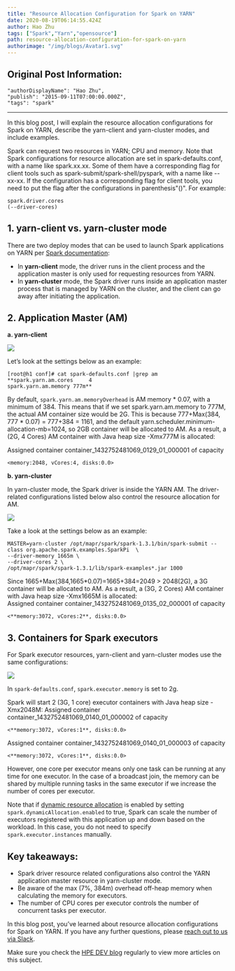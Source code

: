 ```yaml
---
title: "Resource Allocation Configuration for Spark on YARN"
date: 2020-08-19T06:14:55.424Z
author: Hao Zhu 
tags: ["Spark","Yarn","opensource"]
path: resource-allocation-configuration-for-spark-on-yarn
authorimage: "/img/blogs/Avatar1.svg"
---
```

## Original Post Information:
```
"authorDisplayName": "Hao Zhu",
"publish": "2015-09-11T07:00:00.000Z",
"tags": "spark"
```
---

In this blog post, I will explain the resource allocation configurations for Spark on YARN, describe the yarn-client and yarn-cluster modes, and include examples.

Spark can request two resources in YARN; CPU and memory. Note that Spark configurations for resource allocation are set in spark-defaults.conf, with a name like spark.xx.xx. Some of them have a corresponding flag for client tools such as spark-submit/spark-shell/pyspark, with a name like --xx-xx. If the configuration has a corresponding flag for client tools, you need to put the flag after the configurations in parenthesis"()". For example:

```
spark.driver.cores 
(--driver-cores)
```

## 1\. yarn-client vs. yarn-cluster mode

There are two deploy modes that can be used to launch Spark applications on YARN per <a target='\_blank'  href='https://spark.apache.org/docs/latest/running-on-yarn.html'>Spark documentation</a>:

*   In **yarn-client** mode, the driver runs in the client process and the application master is only used for requesting resources from YARN.
*   In **yarn-cluster** mode, the Spark driver runs inside an application master process that is managed by YARN on the cluster, and the client can go away after initiating the application.

## 2\. Application Master (AM)

**a. yarn-client**

![](https://hpe-developer-portal.s3.amazonaws.com/uploads/media/2020/6/reallocation-blog-img1-1597817848006.png)

Let’s look at the settings below as an example:

```
[root@h1 conf]# cat spark-defaults.conf |grep am
**spark.yarn.am.cores     4
spark.yarn.am.memory 777m**
```

By default, `spark.yarn.am.memoryOverhead` is AM memory \* 0.07, with a minimum of 384\. This means that if we set spark.yarn.am.memory to 777M, the actual AM container size would be 2G. This is because 777+Max(384, 777 \* 0.07) = 777+384 = 1161, and the default yarn.scheduler.minimum-allocation-mb=1024, so 2GB container will be allocated to AM. As a result, a (2G, 4 Cores) AM container with Java heap size -Xmx777M is allocated:

Assigned container container_1432752481069_0129_01_000001 of capacity

```
<memory:2048, vCores:4, disks:0.0>

```

**b. yarn-cluster**

In yarn-cluster mode, the Spark driver is inside the YARN AM. The driver-related configurations listed below also control the resource allocation for AM.

![](https://hpe-developer-portal.s3.amazonaws.com/uploads/media/2020/6/reallocation-blog-img2-1597817860836.png)

Take a look at the settings below as an example:

```
MASTER=yarn-cluster /opt/mapr/spark/spark-1.3.1/bin/spark-submit --class org.apache.spark.examples.SparkPi  \
--driver-memory 1665m \
--driver-cores 2 \
/opt/mapr/spark/spark-1.3.1/lib/spark-examples*.jar 1000

```

Since 1665+Max(384,1665*0.07)=1665+384=2049 > 2048(2G), a 3G container will be allocated to AM. As a result, a (3G, 2 Cores) AM container with Java heap size -Xmx1665M is allocated:  
Assigned container container_1432752481069_0135_02_000001 of capacity

```
<**memory:3072, vCores:2**, disks:0.0>

```

## 3\. Containers for Spark executors

For Spark executor resources, yarn-client and yarn-cluster modes use the same configurations:

![](https://hpe-developer-portal.s3.amazonaws.com/uploads/media/2020/6/reallocation-blog-img3-1597817872761.png)

In `spark-defaults.conf`, `spark.executor.memory` is set to 2g.

Spark will start 2 (3G, 1 core) executor containers with Java heap size -Xmx2048M: Assigned container container_1432752481069_0140_01_000002 of capacity

```
<**memory:3072, vCores:1**, disks:0.0>
```
Assigned container container_1432752481069_0140_01_000003 of capacity
```
<**memory:3072, vCores:1**, disks:0.0>
```

However, one core per executor means only one task can be running at any time for one executor. In the case of a broadcast join, the memory can be shared by multiple running tasks in the same executor if we increase the number of cores per executor.

Note that if <a target='\_blank'  href='https://spark.apache.org/docs/latest/job-scheduling.html#dynamic-resource-allocation'>dynamic resource allocation</a> is enabled by setting `spark.dynamicAllocation.enabled` to true, Spark can scale the number of executors registered with this application up and down based on the workload. In this case, you do not need to specify `spark.executor.instances` manually.

## Key takeaways:

*   Spark driver resource related configurations also control the YARN application master resource in yarn-cluster mode.
*   Be aware of the max (7%, 384m) overhead off-heap memory when calculating the memory for executors.
*   The number of CPU cores per executor controls the number of concurrent tasks per executor.

In this blog post, you’ve learned about resource allocation configurations for Spark on YARN. If you have any further questions, please [reach out to us via Slack](https://slack.hpedev.io/).

Make sure you check the [HPE DEV blog](https://developer.hpe.com/blog) regularly to view more articles on this subject.